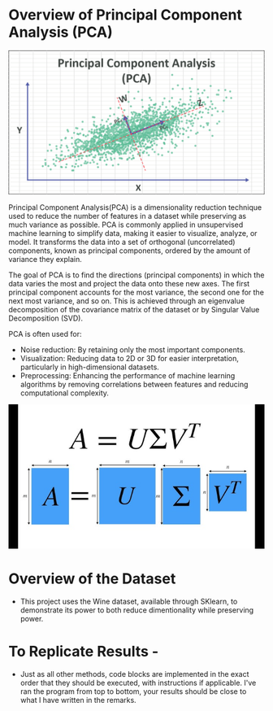 # Overview of Principal Component Analysis (PCA)

![PCA pic 1](./pca_pic1.png)

Principal Component Analysis(PCA) is a dimensionality reduction technique used to reduce the number of features in a dataset while preserving as much variance as possible. PCA is commonly applied in unsupervised machine learning to simplify data, making it easier to visualize, analyze, or model. It transforms the data into a set of orthogonal (uncorrelated) components, known as principal components, ordered by the amount of variance they explain.

The goal of PCA is to find the directions (principal components) in which the data varies the most and project the data onto these new axes. The first principal component accounts for the most variance, the second one for the next most variance, and so on. This is achieved through an eigenvalue decomposition of the covariance matrix of the dataset or by Singular Value Decomposition (SVD).

PCA is often used for:

- Noise reduction: By retaining only the most important components.
- Visualization: Reducing data to 2D or 3D for easier interpretation, particularly in high-dimensional datasets.
- Preprocessing: Enhancing the performance of machine learning algorithms by removing correlations between features and reducing computational complexity.

![PCA pic 2](./pca_pic2.jpg)


# Overview of the Dataset

- This project uses the Wine dataset, available through SKlearn, to demonstrate its power to both reduce dimentionality while preserving power.



# To Replicate Results - 

- Just as all other methods, code blocks are implemented in the exact order that they should be executed, with instructions if applicable. I've ran the program from top to bottom, your results should be close to what I have written in the remarks. 
